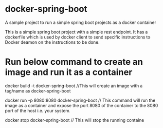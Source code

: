 # docker-spring-boot
A sample project to run a simple spring boot projects as a docker container

This is a simple spring boot project with a simple rest endpoint. It has a dockerfile which is used by docker client to send specific instructions to Docker deamon on the instructions to be done.

# Run below command to create an image and run it as a container
docker build -t docker-spring-boot //This will create an image with a tag/name as docker-spring-boot

docker run -p 8080:8080 docker-spring-boot // This command will run the image as a container and expose the port 8080 of the container to the 8080 port of the host i.e. your system.

docker stop docker-spring-boot // This will stop the running containe
